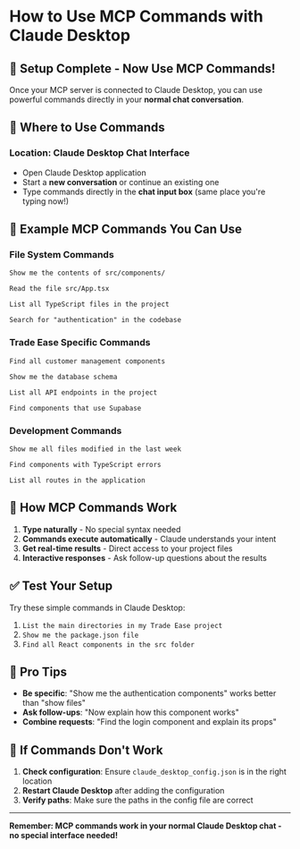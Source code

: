 # How to Use MCP Commands with Claude Desktop

## 🚀 **Setup Complete - Now Use MCP Commands!**

Once your MCP server is connected to Claude Desktop, you can use powerful commands directly in your **normal chat conversation**.

## 📍 **Where to Use Commands**

### **Location: Claude Desktop Chat Interface**
- Open Claude Desktop application
- Start a **new conversation** or continue an existing one
- Type commands directly in the **chat input box** (same place you're typing now!)

## 💬 **Example MCP Commands You Can Use**

### **File System Commands**
```
Show me the contents of src/components/
```

```
Read the file src/App.tsx
```

```
List all TypeScript files in the project
```

```
Search for "authentication" in the codebase
```

### **Trade Ease Specific Commands**
```
Find all customer management components
```

```
Show me the database schema
```

```
List all API endpoints in the project
```

```
Find components that use Supabase
```

### **Development Commands**
```
Show me all files modified in the last week
```

```
Find components with TypeScript errors
```

```
List all routes in the application
```

## 🔧 **How MCP Commands Work**

1. **Type naturally** - No special syntax needed
2. **Commands execute automatically** - Claude understands your intent
3. **Get real-time results** - Direct access to your project files
4. **Interactive responses** - Ask follow-up questions about the results

## ✅ **Test Your Setup**

Try these simple commands in Claude Desktop:

1. `List the main directories in my Trade Ease project`
2. `Show me the package.json file`
3. `Find all React components in the src folder`

## 🎯 **Pro Tips**

- **Be specific**: "Show me the authentication components" works better than "show files"
- **Ask follow-ups**: "Now explain how this component works"
- **Combine requests**: "Find the login component and explain its props"

## 🚨 **If Commands Don't Work**

1. **Check configuration**: Ensure `claude_desktop_config.json` is in the right location
2. **Restart Claude Desktop** after adding the configuration
3. **Verify paths**: Make sure the paths in the config file are correct

---

**Remember: MCP commands work in your normal Claude Desktop chat - no special interface needed!** 